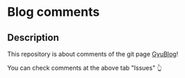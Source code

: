 # Blog comments
## Description
This repository is about comments of the git page [GyuBlog](https://gyuhub.github.io)!

You can check comments at the above tab "Issues" :point_up_2:
